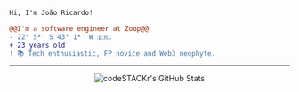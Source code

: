 ```diff
Hi, I'm João Ricardo!

@@I'm a software engineer at Zoop@@
- 22° 5*′ S 43° 1*′ W 🇧🇷.
+ 23 years old
! 📚 Tech enthusiastic, FP novice and Web3 neophyte.
```

---

<p align="center">
  <img align="center" alt="codeSTACKr's GitHub Stats" src="https://github-readme-stats.vercel.app/api?username=jrflga&show_icons=true&theme=radical&hide_border=true" />

</p>
